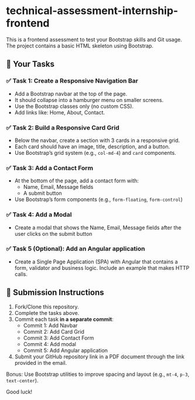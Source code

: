 # technical-assessment-internship-frontend

This is a frontend assessment to test your Bootstrap skills and Git usage. The project contains a basic HTML skeleton using Bootstrap.

## 🚀 Your Tasks

### ✅ Task 1: Create a Responsive Navigation Bar
- Add a Bootstrap navbar at the top of the page.
- It should collapse into a hamburger menu on smaller screens.
- Use the Bootstrap classes only (no custom CSS).
- Add links like: Home, About, Contact.

### ✅ Task 2: Build a Responsive Card Grid
- Below the navbar, create a section with 3 cards in a responsive grid.
- Each card should have an image, title, description, and a button.
- Use Bootstrap’s grid system (e.g., `col-md-4`) and `card` components.

### ✅ Task 3: Add a Contact Form
- At the bottom of the page, add a contact form with:
  - Name, Email, Message fields
  - A submit button
- Use Bootstrap’s form components (e.g., `form-floating`, `form-control`)

### ✅ Task 4: Add a Modal
- Create a modal that shows the Name, Email, Message fields after the user clicks on the submit button

### ✅ Task 5 (Optional): Add an Angular application
- Create a Single Page Application (SPA) with Angular that contains a form, validator and business logic. Include an example that makes HTTP calls.

## 🧪 Submission Instructions

1. Fork/Clone this repository.
2. Complete the tasks above.
3. Commit each task **in a separate commit**:
   - Commit 1: Add Navbar
   - Commit 2: Add Card Grid
   - Commit 3: Add Contact Form
   - Commit 4: Add modal
   - Commit 5: Add Angular application
4. Submit your GitHub repository link in a PDF document through the link provided in the email.

Bonus: Use Bootstrap utilities to improve spacing and layout (e.g., `mt-4`, `p-3`, `text-center`).

Good luck!

